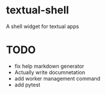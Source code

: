 # textual-shell
A shell widget for textual apps

# TODO

+ fix help markdown generator
+ Actually write documnetation
+ add worker management command
+ add pytest
